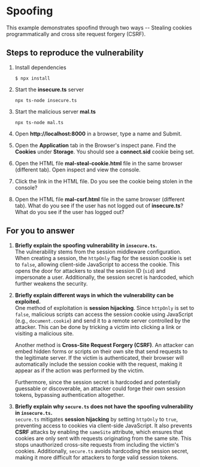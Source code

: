# Spoofing

This example demonstrates spoofind through two ways -- Stealing cookies programmatically and cross site request forgery (CSRF).

## Steps to reproduce the vulnerability

1. Install dependencies

    `$ npx install`

2. Start the **insecure.ts** server

    `npx ts-node insecure.ts`

3. Start the malicious server **mal.ts**

    `npx ts-node mal.ts`

4. Open __http://localhost:8000__ in a browser, type a name and Submit.

5. Open the __Application__ tab in the Browser's inspect pane. Find the __Cookies__ under __Storage__. You should see a __connect.sid__ cookie being set.

6. Open the HTML file __mal-steal-cookie.html__ file in the same browser (different tab). Open inspect and view the console.

7. Click the link in the HTML file. Do you see the cookie being stolen in the console?

8. Open the HTML file __mal-csrf.html__ file in the same browser (different tab). What do you see if the user has not logged out of **insecure.ts**? What do you see if the user has logged out? 


## For you to answer

1. **Briefly explain the spoofing vulnerability in `insecure.ts`.**  
   The vulnerability stems from the session middleware configuration. When creating a session, the `httpOnly` flag for the session cookie is set to `false`, allowing client-side JavaScript to access the cookie. This opens the door for attackers to steal the session ID (`sid`) and impersonate a user. Additionally, the session secret is hardcoded, which further weakens the security.

2. **Briefly explain different ways in which the vulnerability can be exploited.**  
   One method of exploitation is **session hijacking**. Since `httpOnly` is set to `false`, malicious scripts can access the session cookie using JavaScript (e.g., `document.cookie`) and send it to a remote server controlled by the attacker. This can be done by tricking a victim into clicking a link or visiting a malicious site.  
   
   Another method is **Cross-Site Request Forgery (CSRF)**. An attacker can embed hidden forms or scripts on their own site that send requests to the legitimate server. If the victim is authenticated, their browser will automatically include the session cookie with the request, making it appear as if the action was performed by the victim.  
   
   Furthermore, since the session secret is hardcoded and potentially guessable or discoverable, an attacker could forge their own session tokens, bypassing authentication altogether.

3. **Briefly explain why `secure.ts` does not have the spoofing vulnerability in `insecure.ts`.**  
   `secure.ts` mitigates **session hijacking** by setting `httpOnly` to `true`, preventing access to cookies via client-side JavaScript. It also prevents **CSRF** attacks by enabling the `sameSite` attribute, which ensures that cookies are only sent with requests originating from the same site. This stops unauthorized cross-site requests from including the victim's cookies. Additionally, `secure.ts` avoids hardcoding the session secret, making it more difficult for attackers to forge valid session tokens.
